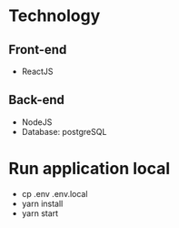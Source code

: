 # Technology

## Front-end

- ReactJS

## Back-end

- NodeJS
- Database: postgreSQL

# Run application local

- cp .env .env.local
- yarn install
- yarn start
